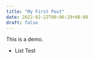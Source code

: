 ```yaml
---
title: "My First Post"
date: 2022-02-22T00:06:29+08:00
draft: false
---
```

This is a demo.

- List Test
